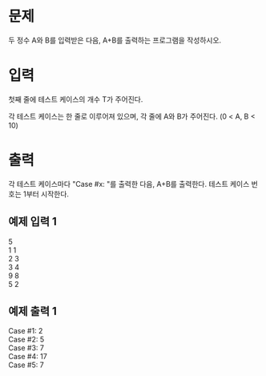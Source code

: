 문제
=========
두 정수 A와 B를 입력받은 다음, A+B를 출력하는 프로그램을 작성하시오.

입력
==================
첫째 줄에 테스트 케이스의 개수 T가 주어진다.

각 테스트 케이스는 한 줄로 이루어져 있으며, 각 줄에 A와 B가 주어진다. (0 < A, B < 10)

출력
==================
각 테스트 케이스마다 "Case #x: "를 출력한 다음, A+B를 출력한다. 테스트 케이스 번호는 1부터 시작한다.

예제 입력 1 
---------------

5   
1 1   
2 3   
3 4   
9 8   
5 2

예제 출력 1 
------------------

Case #1: 2   
Case #2: 5   
Case #3: 7   
Case #4: 17   
Case #5: 7


